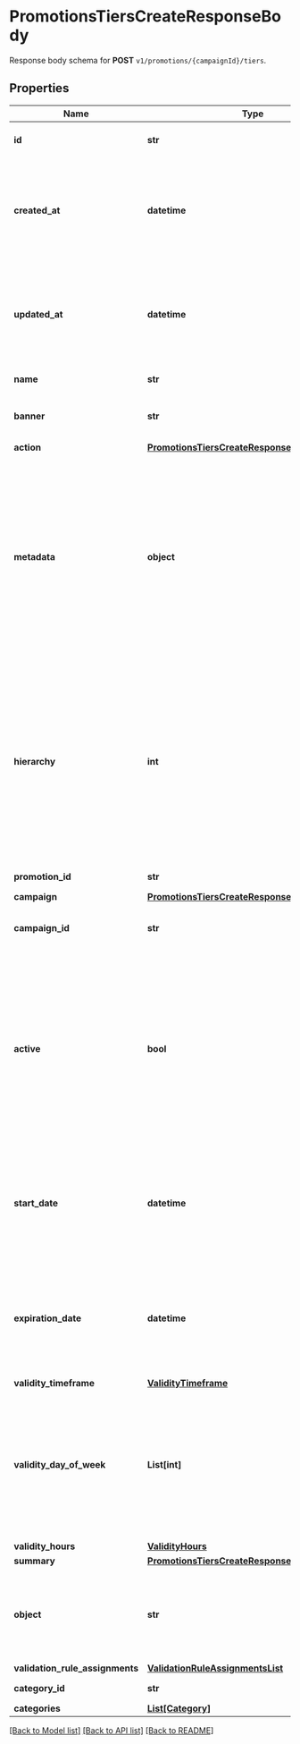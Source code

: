 # PromotionsTiersCreateResponseBody

Response body schema for **POST** `v1/promotions/{campaignId}/tiers`.

## Properties

Name | Type | Description | Notes
------------ | ------------- | ------------- | -------------
**id** | **str** | Unique promotion tier ID. | [optional] 
**created_at** | **datetime** | Timestamp representing the date and time when the promotion tier was created. The value is shown in the ISO 8601 format. | [optional] 
**updated_at** | **datetime** | Timestamp representing the date and time when the promotion tier was updated. The value is shown in the ISO 8601 format. | [optional] 
**name** | **str** | Name of the promotion tier. | [optional] 
**banner** | **str** | Text to be displayed to your customers on your website. | [optional] 
**action** | [**PromotionsTiersCreateResponseBodyAction**](PromotionsTiersCreateResponseBodyAction.md) |  | [optional] 
**metadata** | **object** | The metadata object stores all custom attributes assigned to the promotion tier. A set of key/value pairs that you can attach to a promotion tier object. It can be useful for storing additional information about the promotion tier in a structured format. | [optional] 
**hierarchy** | **int** | The promotions hierarchy defines the order in which the discounts from different tiers will be applied to a customer&#39;s order. If a customer qualifies for discounts from more than one tier, discounts will be applied in the order defined in the hierarchy. | [optional] 
**promotion_id** | **str** | Promotion unique ID. | [optional] 
**campaign** | [**PromotionsTiersCreateResponseBodyCampaign**](PromotionsTiersCreateResponseBodyCampaign.md) |  | [optional] 
**campaign_id** | **str** | Promotion tier&#39;s parent campaign&#39;s unique ID. | [optional] 
**active** | **bool** | A flag to toggle the promotion tier on or off. You can disable a promotion tier even though it&#39;s within the active period defined by the &#x60;start_date&#x60; and &#x60;expiration_date&#x60;.    - &#x60;true&#x60; indicates an *active* promotion tier - &#x60;false&#x60; indicates an *inactive* promotion tier | [optional] 
**start_date** | **datetime** | Activation timestamp defines when the promotion tier starts to be active in ISO 8601 format. Promotion tier is *inactive before* this date.  | [optional] 
**expiration_date** | **datetime** | Activation timestamp defines when the promotion tier expires in ISO 8601 format. Promotion tier is *inactive after* this date.  | [optional] 
**validity_timeframe** | [**ValidityTimeframe**](ValidityTimeframe.md) |  | [optional] 
**validity_day_of_week** | **List[int]** | Integer array corresponding to the particular days of the week in which the voucher is valid.  - &#x60;0&#x60; Sunday - &#x60;1&#x60; Monday - &#x60;2&#x60; Tuesday - &#x60;3&#x60; Wednesday - &#x60;4&#x60; Thursday - &#x60;5&#x60; Friday - &#x60;6&#x60; Saturday | [optional] 
**validity_hours** | [**ValidityHours**](ValidityHours.md) |  | [optional] 
**summary** | [**PromotionsTiersCreateResponseBodySummary**](PromotionsTiersCreateResponseBodySummary.md) |  | [optional] 
**object** | **str** | The type of the object represented by JSON. This object stores information about the promotion tier. | [optional] [default to 'promotion_tier']
**validation_rule_assignments** | [**ValidationRuleAssignmentsList**](ValidationRuleAssignmentsList.md) |  | [optional] 
**category_id** | **str** | Promotion tier category ID. | [optional] 
**categories** | [**List[Category]**](Category.md) |  | [optional] 

[[Back to Model list]](../README.md#documentation-for-models) [[Back to API list]](../README.md#documentation-for-api-endpoints) [[Back to README]](../README.md)


